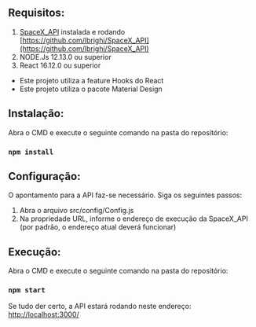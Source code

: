 ## Requisitos:

1) [SpaceX_API](https://github.com/lbrighi/SpaceX_API) instalada e rodando [https://github.com/lbrighi/SpaceX_API](https://github.com/lbrighi/SpaceX_API)
2) NODE.Js 12.13.0 ou superior
3) React 16.12.0 ou superior

* Este projeto utiliza a feature Hooks do React
* Este projeto utiliza o pacote Material Design


## Instalação:

Abra o CMD e execute o seguinte comando na pasta do repositório:
### `npm install`



## Configuração:

O apontamento para a API faz-se necessário. Siga os seguintes passos:

1) Abra o arquivo src/config/Config.js
2) Na propriedade URL, informe o endereço de execução da SpaceX_API (por padrão, o endereço atual deverá funcionar)



## Execução:

Abra o CMD e execute o seguinte comando na pasta do repositório:
### `npm start`

Se tudo der certo, a API estará rodando neste endereço:
[http://localhost:3000/](http://localhost:3000/)
